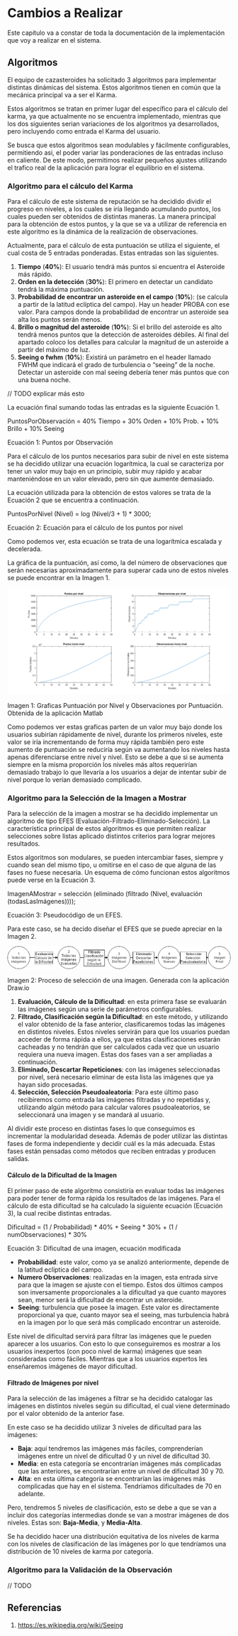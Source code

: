 # Cambios a Realizar

Este capítulo va a constar de toda la documentación de la implementación que voy a realizar en el sistema.

## Algoritmos

El equipo de cazasteroides ha solicitado 3 algoritmos para implementar distintas dinámicas del sistema. Estos algoritmos tienen en común que la mecánica principal va a ser el Karma.

Estos algoritmos se tratan en primer lugar del específico para el cálculo del karma, ya que actualmente no se encuentra implementado, mientras que los dos siguientes serian variaciones de los algoritmos ya desarrollados, pero incluyendo como entrada el Karma del usuario.

Se busca que estos algoritmos sean modulables y fácilmente configurables, permitiendo asi, el poder variar las ponderaciones de las entradas incluso en caliente. De este modo, permitimos realizar pequeños ajustes utilizando el trafico real de la aplicación para lograr el equilibrio en el sistema.

### Algoritmo para el cálculo del Karma

Para el cálculo de este sistema de reputación se ha decidido dividir el progreso en niveles, a los cuales se iría llegando acumulando puntos, los cuales pueden ser obtenidos de distintas maneras. La manera principal para la obtención de estos puntos, y la que se va a utilizar de referencia en este algoritmo es la dinámica de la realización de observaciones.

Actualmente, para el cálculo de esta puntuación se utiliza el siguiente, el cual costa de 5 entradas ponderadas. Estas entradas son las siguientes.

1. **Tiempo** (**40%**): El usuario tendrá más puntos si encuentra el Asteroide más rápido.
2. **Orden en la detección** (**30%**): El primero en detectar un candidato tendrá la máxima puntuación.
3. **Probabilidad de encontrar un asteroide en el campo** (**10%**): (se calcula a partir de la latitud eclíptica del campo). Hay un header PROBA con ese valor. Para campos donde la probabilidad de encontrar un asteroide sea alta los puntos serán menos.
4. **Brillo o magnitud del asteroide** (**10%**): Si el brillo del asteroide es alto tendrá menos puntos que la detección de asteroides débiles. Al final del apartado coloco los detalles para calcular la magnitud de un asteroide a partir del máximo de luz.
5. **Seeing o fwhm** (**10%**): Existirá un parámetro en el header llamado FWHM que indicará el grado de turbulencia o “seeing” de la noche. Detectar un asteroide con mal seeing debería tener más puntos que con una buena noche.

// TODO explicar más esto

La ecuación final sumando todas las entradas es la siguiente Ecuación 1.

PuntosPorObservación = 40% Tiempo + 30% Orden + 10% Prob. + 10% Brillo + 10% Seeing

Ecuación 1: Puntos por Observación

Para el cálculo de los puntos necesarios para subir de nivel en este sistema se ha decidido utilizar una ecuación logarítmica, la cual se caracteriza por tener un valor muy bajo en un principio, subir muy rápido y acabar manteniéndose en un valor elevado, pero sin que aumente demasiado.

La ecuación utilizada para la obtención de estos valores se trata de la Ecuación 2 que se encuentra a continuación.

PuntosPorNivel (Nivel) = log (Nivel/3 + 1) * 3000;

Ecuación 2: Ecuación para el cálculo de los puntos por nivel

Como podemos ver, esta ecuación se trata de una logarítmica escalada y decelerada.

La gráfica de la puntuación, así como, la del número de observaciones que serán necesarias aproximadamente para superar cada uno de estos niveles se puede encontrar en la Imagen 1.

![Imagen 1: Graficas Puntuación por Nivel y Observaciones por Puntuación. Obtenida de la aplicación Matlab](imgs/graficasKarma.png)

Imagen 1: Graficas Puntuación por Nivel y Observaciones por Puntuación. Obtenida de la aplicación Matlab

Como podemos ver estas graficas parten de un valor muy bajo donde los usuarios subirían rápidamente de nivel, durante los primeros niveles, este valor se iría incrementando de forma muy rápida también pero este aumento de puntuación se reduciría según va aumentando los niveles hasta apenas diferenciarse entre nivel y nivel. Esto se debe a que si se aumenta siempre en la misma proporción los niveles más altos requerirían demasiado trabajo lo que llevaría a los usuarios a dejar de intentar subir de nivel porque lo verían demasiado complicado.

### Algoritmo para la Selección de la Imagen a Mostrar

Para la selección de la imagen a mostrar se ha decidido implementar un algoritmo de tipo EFES (Evaluación-Filtrado-Eliminado-Selección). La característica principal de estos algoritmos es que permiten realizar selecciones sobre listas aplicado distintos criterios para lograr mejores resultados.

Estos algoritmos son modulares, se pueden intercambiar fases, siempre y cuando sean del mismo tipo, u omitirse en el caso de que alguna de las fases no fuese necesaria. Un esquema de cómo funcionan estos algoritmos puede verse en la Ecuación 3.

ImagenAMostrar = selección (eliminado (filtrado (Nivel, evaluación (todasLasImágenes))));

Ecuación 3: Pseudocódigo de un EFES.

Para este caso, se ha decido diseñar el EFES que se puede apreciar en la Imagen 2.

![Imagen 2: Proceso de selección de una imagen](imgs/diagramaProcesoSeleccion.png)

Imagen 2: Proceso de selección de una imagen. Generada con la aplicación Draw.io

1. **Evaluación, Cálculo de la Dificultad**: en esta primera fase se evaluarán las imágenes según una serie de parámetros configurables.
2. **Filtrado, Clasificación según la Dificultad**: en este método, y utilizando el valor obtenido de la fase anterior, clasificaremos todas las imágenes en distintos niveles. Estos niveles servirán para que los usuarios puedan acceder de forma rápida a ellos, ya que estas clasificaciones estarán cacheadas y no tendrán que ser calculados cada vez que un usuario requiera una nueva imagen. Estas dos fases van a ser ampliadas a continuación.
3. **Eliminado, Descartar Repeticiones**: con las imágenes seleccionadas por nivel, será necesario eliminar de esta lista las imágenes que ya hayan sido procesadas.
4. **Selección, Selección Pseudoaleatoria**: Para este último paso recibiremos como entrada las imágenes filtradas y no repetidas y, utilizando algún método para calcular valores psudoaleatorios, se seleccionará una imagen y se mandará al usuario.

Al dividir este proceso en distintas fases lo que conseguimos es incrementar la modularidad deseada. Además de poder utilizar las distintas fases de forma independiente y decidir cuál es la más adecuada. Estas fases están pensadas como métodos que reciben entradas y producen salidas.

#### Cálculo de la Dificultad de la Imagen

El primer paso de este algoritmo consistiría en evaluar todas las imágenes para poder tener de forma rápida los resultados de las imágenes. Para el cálculo de esta dificultad se ha calculado la siguiente ecuación (Ecuación 3), la cual recibe distintas entradas.

Dificultad = (1 / Probabilidad) * 40% + Seeing * 30% + (1 / numObservaciones) * 30%

Ecuación 3: Dificultad de una imagen, ecuación modificada

+ **Probabilidad**: este valor, como ya se analizó anteriormente, depende de la latitud eclíptica del campo.
+ **Numero Observaciones**: realizadas en la imagen, esta entrada sirve para que la imagen se ajuste con el tiempo. Estos dos últimos campos son inversamente proporcionales a la dificultad ya que cuanto mayores sean, menor será la dificultad de encontrar un asteroide.
+ **Seeing**: turbulencia que posee la imagen. Este valor es directamente proporcional ya que, cuanto mayor sea el seeing, mas turbulencia habrá en la imagen por lo que será más complicado encontrar un asteroide.

Este nivel de dificultad servirá para filtrar las imágenes que le pueden aparecer a los usuarios. Con esto lo que conseguiremos es mostrar a los usuarios inexpertos (con poco nivel de karma) imágenes que sean consideradas como fáciles. Mientras que a los usuarios expertos les enseñaremos imágenes de mayor dificultad.

#### Filtrado de Imágenes por nivel

Para la selección de las imágenes a filtrar se ha decidido catalogar las imágenes en distintos niveles según su dificultad, el cual viene determinado por el valor obtenido de la anterior fase.

En este caso se ha decidido utilizar 3 niveles de dificultad para las imágenes:

+ **Baja**: aquí tendremos las imágenes más fáciles, comprenderían imágenes entre un nivel de dificultad 0 y un nivel de dificultad 30.
+ **Media**: en esta categoría se encontrarían imágenes más complicadas que las anteriores, se encontrarían entre un nivel de dificultad 30 y 70.
+ **Alta**: en esta última categoría se encontrarían las imágenes más complicadas que hay en el sistema. Tendríamos dificultades de 70 en adelante.

Pero, tendremos 5 niveles de clasificación, esto se debe a que se van a incluir dos categorías intermedias donde se van a mostrar imágenes de dos niveles. Estas son: **Baja-Media**, y **Media-Alta**.

Se ha decidido hacer una distribución equitativa de los niveles de karma con los niveles de clasificación de las imágenes por lo que tendríamos una distribución de 10 niveles de karma por categoría. 

### Algoritmo para la Validación de la Observación

// TODO

## Referencias

1. <https://es.wikipedia.org/wiki/Seeing>
